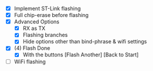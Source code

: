 - [x] Implement ST-Link flashing
- [x] Full chip-erase before flashing
- [x] Advanced Options
    - [x] RX as TX
    - [x] Flashing branches
    - [x] Hide options other than bind-phrase & wifi settings
- [x] (4) Flash Done
  - [x] With the buttons [Flash Another] [Back to Start]
- [ ] WiFi flashing
